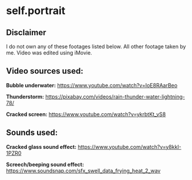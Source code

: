 # self.portrait

## Disclaimer
I do not own any of these footages listed below. All other footage taken by me. Video was edited using iMovie.

## Video sources used:

**Bubble underwater:** https://www.youtube.com/watch?v=IoE8RAarBeo

**Thunderstorm:** https://pixabay.com/videos/rain-thunder-water-lightning-78/

**Cracked screen:** https://www.youtube.com/watch?v=ykrbtKt_vS8

## Sounds used:

**Cracked glass sound effect:** https://www.youtube.com/watch?v=y8kkI-1PZR0

**Screech/beeping sound effect:** https://www.soundsnap.com/sfx_swell_data_frying_heat_2_wav
